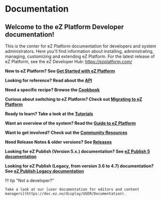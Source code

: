 # Documentation

## Welcome to the eZ Platform Developer documentation!

This is the center for eZ Platform documentation for developers and system administrators. Here you'll find information about installing, administrating, managing, customizing and extending eZ Platform. For the latest release of eZ Platform, see the eZ Developer Hub: <https://ezplatform.com/>

**New to eZ Platform? See [Get Started with eZ Platform](getting_started/get_started_with_ez_platform.md)**

**Looking for reference? Read about the [API](api/api.md)**

**Need a specific recipe? Browse the [Cookbook](cookbook/authenticating_a_user_with_multiple_user_providers.md)**

**Curious about switching to eZ Platform? Check out [Migrating to eZ Platform](migrating/migrating_from_ez_publish_platform.md)**

**Ready to learn? Take a look at the [Tutorials](tutorials/platform_beginner/building_a_bicycle_route_tracker_in_ez_platform.md)**

**Want an overview of the system? Read the [Guide to eZ Platform](guide/guide_to_ez_platform.md)**

**Want to get involved? Check out the [Community Resources](community_resources/contributing.md)**

**Need Release Notes & older versions? See [Releases](releases/releases.md)**

**Looking for eZ Publish (Version 5.x.) documentation? See [eZ Publish 5 documentation](https://doc.ez.no/display/EZP/eZ+Publish+5.x+Developer+Documentation)**

**Looking for eZ Publish (Legacy, from version 3.6 to 4.7) documentation? See [eZ Publish Legacy documentation](https://doc.ez.no/eZ-Publish)**

!!! tip "Not a developer?"

    Take a look at our [user documentation for editors and content managers](https://doc.ez.no/display/USER/Documentation).
